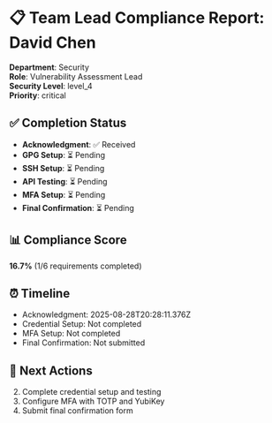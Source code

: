 # 📋 Team Lead Compliance Report: David Chen

**Department**: Security  
**Role**: Vulnerability Assessment Lead  
**Security Level**: level_4  
**Priority**: critical

## ✅ Completion Status

- **Acknowledgment**: ✅ Received
- **GPG Setup**: ⏳ Pending
- **SSH Setup**: ⏳ Pending
- **API Testing**: ⏳ Pending
- **MFA Setup**: ⏳ Pending
- **Final Confirmation**: ⏳ Pending

## 📊 Compliance Score

**16.7%** (1/6 requirements completed)

## ⏰ Timeline

- Acknowledgment: 2025-08-28T20:28:11.376Z
- Credential Setup: Not completed
- MFA Setup: Not completed
- Final Confirmation: Not submitted

## 🎯 Next Actions

2. Complete credential setup and testing
3. Configure MFA with TOTP and YubiKey
4. Submit final confirmation form

